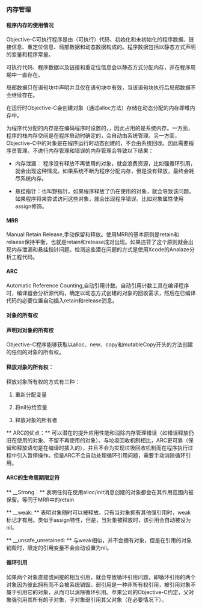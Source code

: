 ### 内存管理

#### 程序内存的使用情况

Objective-C可执行程序是由（可执行）代码、初始化和未初始化的程序数据、链接信息、重定位信息、局部数据和动态数据构成的。程序数据包括以静态方式声明的变量和程序常量。

可执行代码、程序数据以及链接和重定位信息会以静态方式分配内存，并在程序周期中一直存在。

局部数据只在语句块中声明并且仅在语句块中有效，当该语句块执行后局部数据不会继续存在。

在运行时Objective-C会创建对象（通过alloc方法）存储在动态分配的内存即堆内存中。

为程序代分配的内存是在编码程序时设置的，，因此占用的是系统内存。一方面，程序的栈内存空间是在程序启动时确定的，会自动由系统管理。另一方面，Objective-C中的对象是在程序运行时动态创建的，不会由系统回收。因此需要程序员管理。不进行内存管理和错误的内存管理会导致以下结果：

* 内存泄漏： 程序没有释放不再使用的对象，就会浪费资源，比如强循环引用，就会出现这种情况。如果系统不断为程序分配内存，但是没有释放，最终会耗尽系统内存。

* 悬挂指针：也叫野指针。如果程序释放了仍在使用的对象，就会导致该问题。如果程序将来尝试访问这些对象，就会出现程序错误。比如对象属性使用assign修饰。

#### MRR

Manual Retain Release,手动保留和释放。使用MRR的基本原则是retain和relaese保持平衡，也就是retain和release成对出现。如果违背了这个原则就会出现内存泄漏和悬挂指针问题。检测这些潜在问题的方式是使用Xcode的Analaze分析工程代码。

#### ARC

Automatic Reference Counting,自动引用计数。自动引用计数工具在编译程序时，编译器会分析源代码，确定以动态方式创建的对象的回收需求，然后在已编译代码的必要位置自动插入retain和release消息。


#### 对象的所有权
#### 声明对对象的所有权
Objective-C程序能够获取以alloc、new、copy和mutableCopy开头的方法创建的任何的对象的所有权。

#### 释放对象的所有权：

释放对象所有权的方式有三种：

1. 重新分配变量
    
2. 将nil分给变量

3. 释放对象的所有者



** ARC的优点：** 可以潜在的提升应用性能和消除内存管理错误（如错误释放仍旧在使用的对象、不留不再使用的对象）。与垃圾回收机制相比，ARC更可靠（保留和释放语句是在编译时插入的），并且不会为实现垃圾回收机制而在程序执行过程中引入暂停操作。但是ARC不会自动处理循环引用问题，需要手动消除循环引用。

#### ARC的生命周期限定符

** \_\_Strong：** 表明任何在使用alloc/init消息创建的对象都会在其作用范围内被保留。等同于MRR中的retain

** \_\_weak: **  表明对象随时可以被释放。只有当对象拥有其他强引用时，weak标记才有用。类似于assign特性，但是，当对象被释放时，该引用会自动被设为nil。

** \_\_unsafe\_unretained: ** 与weak相似，并不会拥有对象，但是在引用的对象销毁时，限定的引用变量不会自动设置为nil。

#### 循环引用

如果两个对象直接或间接的相互引用，就会导致循环引用问题，即循环引用的两个对象因为彼此拥有而不会被系统销毁。弱引用是一种非所有权引用，被引用对象不属于引用它的对象，从而可以消除循环引用。苹果公司的Objective-C约定，父对象强引用其所有的子对象，子对象弱引用其父对象（在必要情况下）。

